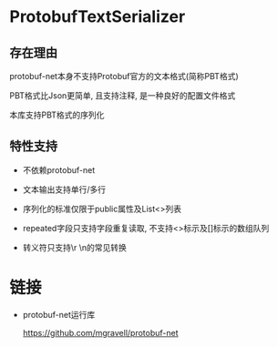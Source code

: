 # ProtobufTextSerializer

## 存在理由

protobuf-net本身不支持Protobuf官方的文本格式(简称PBT格式)

PBT格式比Json更简单, 且支持注释, 是一种良好的配置文件格式

本库支持PBT格式的序列化

## 特性支持

* 不依赖protobuf-net

* 文本输出支持单行/多行

* 序列化的标准仅限于public属性及List<>列表

* repeated字段只支持字段重复读取, 不支持<>标示及[]标示的数组队列

* 转义符只支持\r \n的常见转换


# 链接

* protobuf-net运行库

	https://github.com/mgravell/protobuf-net